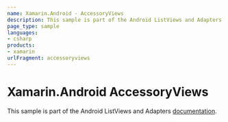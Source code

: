 ```yaml
---
name: Xamarin.Android - AccessoryViews
description: This sample is part of the Android ListViews and Adapters series.
page_type: sample
languages:
- csharp
products:
- xamarin
urlFragment: accessoryviews
---
```

# Xamarin.Android AccessoryViews

This sample is part of the Android ListViews and Adapters [documentation](https://docs.microsoft.com/xamarin/android/user-interface/layouts/list-view/).
